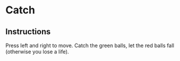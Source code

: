 Catch
=====



Instructions
------------

Press left and right to move. Catch the green balls, let the red balls fall (otherwise you lose a life).
